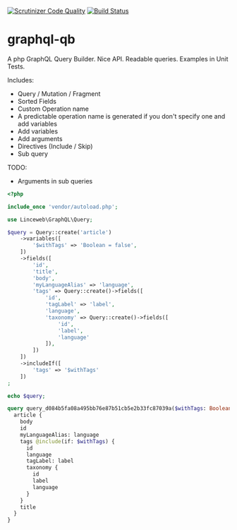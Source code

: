 [![Scrutinizer Code Quality](https://scrutinizer-ci.com/g/linceweb/graphql-qb/badges/quality-score.png?b=master)](https://scrutinizer-ci.com/g/linceweb/graphql-qb/?branch=master)
[![Build Status](https://scrutinizer-ci.com/g/linceweb/graphql-qb/badges/build.png?b=master)](https://scrutinizer-ci.com/g/linceweb/graphql-qb/build-status/master)

# graphql-qb
A php GraphQL Query Builder. Nice API. Readable queries. Examples in Unit Tests.

Includes:
- Query / Mutation / Fragment
- Sorted Fields
- Custom Operation name
- A predictable operation name is generated if you don't specify one and add variables
- Add variables
- Add arguments
- Directives (Include / Skip)
- Sub query

TODO:
- Arguments in sub queries


```php
<?php

include_once 'vendor/autoload.php';

use Linceweb\GraphQL\Query;

$query = Query::create('article')
    ->variables([
        '$withTags' => 'Boolean = false',
    ])
    ->fields([
        'id',
        'title',
        'body',
        'myLanguageAlias' => 'language',
        'tags' => Query::create()->fields([
            'id',
            'tagLabel' => 'label',
            'language',
            'taxonomy' => Query::create()->fields([
                'id',
                'label',
                'language'
            ]),
        ])
    ])
    ->includeIf([
        'tags' => '$withTags'
    ])
;

echo $query;
```


```graphql
query query_d084b5fa08a495bb76e87b51cb5e2b33fc87039a($withTags: Boolean = false) {
  article {
    body
    id
    myLanguageAlias: language
    tags @include(if: $withTags) {
      id
      language
      tagLabel: label
      taxonomy {
        id
        label
        language
      }
    }
    title
  }
}

```

